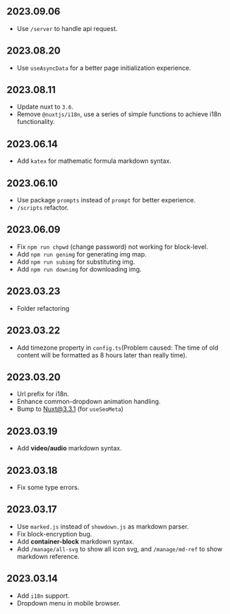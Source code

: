 ## 2023.09.06
* Use `/server` to handle api request.

## 2023.08.20
* Use `useAsyncData` for a better page initialization experience.

## 2023.08.11
* Update nuxt to `3.6`.
* Remove `@nuxtjs/i18n`, use a series of simple functions to achieve i18n functionality.

## 2023.06.14
* Add `katex` for mathematic formula markdown syntax.

## 2023.06.10
* Use package `prompts` instead of `prompt` for better experience.
* `/scripts` refactor.

## 2023.06.09
* Fix `npm run chpwd` (change password) not working for block-level.
* Add `npm run genimg` for generating img map.
* Add `npm run subimg` for substituting img.
* Add `npm run downimg` for downloading img.

## 2023.03.23
* Folder refactoring

## 2023.03.22
* Add timezone property in `config.ts`(Problem caused: The time of old content will be formatted as 8 hours later than really time).

## 2023.03.20
* Url prefix for i18n.
* Enhance common-dropdown animation handling.
* Bump to Nuxt@3.3.1 (for `useSeoMeta`)

## 2023.03.19
* Add **video/audio** markdown syntax.

## 2023.03.18
* Fix some type errors.

## 2023.03.17
* Use `marked.js` instead of `showdown.js` as markdown parser.
* Fix block-encryption bug.
* Add **container-block** markdown syntax.
* Add `/manage/all-svg` to show all icon svg, and `/manage/md-ref` to show markdown reference.

## 2023.03.14
* Add `i18n` support.
* Dropdown menu in mobile browser.